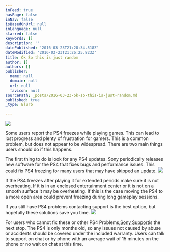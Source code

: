 ```yaml
---
inFeed: true
hasPage: false
inNav: false
isBasedOnUrl: null
inLanguage: null
starred: false
keywords: []
description: ''
datePublished: '2016-03-23T21:28:34.518Z'
dateModified: '2016-03-23T21:26:25.823Z'
title: Ok So this is just random
author: []
authors: []
publisher:
  name: null
  domain: null
  url: null
  favicon: null
sourcePath: _posts/2016-03-23-ok-so-this-is-just-random.md
published: true
_type: Blurb

---
```

![](https://the-grid-user-content.s3-us-west-2.amazonaws.com/5739a0ae-6d09-4e2c-bff3-03cae5678c62.jpg)

Some users report the PS4 freezes while playing games. This can lead to lost progress and plenty of frustration for gamers. This is a common problem, but does not appear to be widespread. There are two main things users should do if this happens.

The first thing to do is look for any PS4 updates. Sony periodically releases new software for the PS4 that fixes bugs and performance issues. This could fix PS4 freezing for many users that may have skipped an update.
![](https://the-grid-user-content.s3-us-west-2.amazonaws.com/3a395d36-7c46-4150-b42f-d4ba7315eee9.jpg)

If the PS4 freezes after playing it for extended periods make sure it is not overheating. If it is in an enclosed entertainment center or it is not on a smooth surface it may be overheating. If this is the case moving the PS4 to a more open area could prevent freezing during long gameplay sessions.

If you still have PS4 problems contacting support is the best option, but hopefully these solutions save you time.
![](https://the-grid-user-content.s3-us-west-2.amazonaws.com/8f8c93c3-4713-4c90-ae9c-7b1eeebbf63d.jpg)

For users who cannot fix these or other PS4 Problems,[Sony Support][0]is the next stop. The PS4 is only months old, so any issues not caused by abuse or accidents should be covered under the included warranty. Users can talk to support on chat or by phone with an average wait of 15 minutes on the phone or no wait on chat at this time.

[0]: https://support.us.playstation.com/app/contact_options
